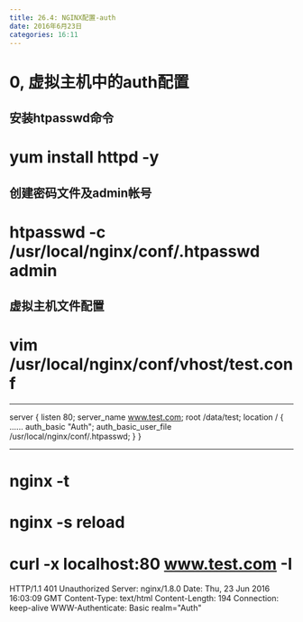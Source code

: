 ```yaml
---
title: 26.4: NGINX配置-auth
date: 2016年6月23日
categories: 16:11
---
```

 
0, 虚拟主机中的auth配置
========================================
## 安装htpasswd命令
# yum install httpd -y
 
## 创建密码文件及admin帐号
# htpasswd -c /usr/local/nginx/conf/.htpasswd admin
 
## 虚拟主机文件配置
# vim /usr/local/nginx/conf/vhost/test.conf
*****************************************
server {
    listen       80;
    server_name  www.test.com;
    root           /data/test;
    location / {
        ......
        auth_basic      "Auth";
        auth_basic_user_file /usr/local/nginx/conf/.htpasswd;
    }
}
*****************************************
 
# nginx -t
# nginx -s reload
 
# curl -x localhost:80 www.test.com -I
HTTP/1.1 401 Unauthorized
Server: nginx/1.8.0
Date: Thu, 23 Jun 2016 16:03:09 GMT
Content-Type: text/html
Content-Length: 194
Connection: keep-alive
WWW-Authenticate: Basic realm="Auth"
